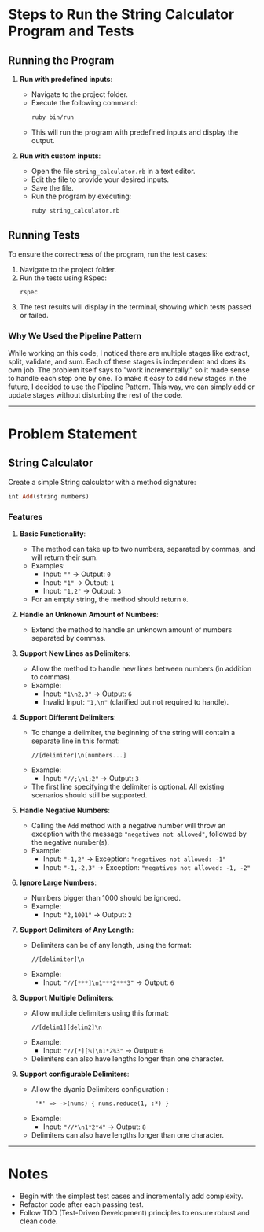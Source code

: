 # Steps to Run the String Calculator Program and Tests

## Running the Program
1. **Run with predefined inputs**:
   - Navigate to the project folder.
   - Execute the following command:
     ```bash
     ruby bin/run
     ```
   - This will run the program with predefined inputs and display the output.

2. **Run with custom inputs**:
   - Open the file `string_calculator.rb` in a text editor.
   - Edit the file to provide your desired inputs.
   - Save the file.
   - Run the program by executing:
     ```bash
     ruby string_calculator.rb
     ```

## Running Tests
To ensure the correctness of the program, run the test cases:

1. Navigate to the project folder.
2. Run the tests using RSpec:
   ```bash
   rspec
   ```
3. The test results will display in the terminal, showing which tests passed or failed.

### Why We Used the Pipeline Pattern

While working on this code, I noticed there are multiple stages like extract, split, validate, and sum. Each of these stages is independent and does its own job. The problem itself says to "work incrementally," so it made sense to handle each step one by one. To make it easy to add new stages in the future, I decided to use the Pipeline Pattern. This way, we can simply add or update stages without disturbing the rest of the code.

---

# Problem Statement

## String Calculator

Create a simple String calculator with a method signature:
```ruby
int Add(string numbers)
```

### Features
1. **Basic Functionality**:
   - The method can take up to two numbers, separated by commas, and will return their sum.
   - Examples:
     - Input: `""` → Output: `0`
     - Input: `"1"` → Output: `1`
     - Input: `"1,2"` → Output: `3`
   - For an empty string, the method should return `0`.

2. **Handle an Unknown Amount of Numbers**:
   - Extend the method to handle an unknown amount of numbers separated by commas.

3. **Support New Lines as Delimiters**:
   - Allow the method to handle new lines between numbers (in addition to commas).
   - Example:
     - Input: `"1\n2,3"` → Output: `6`
     - Invalid Input: `"1,\n"` (clarified but not required to handle).

4. **Support Different Delimiters**:
   - To change a delimiter, the beginning of the string will contain a separate line in this format:
     ```
     //[delimiter]\n[numbers...]
     ```
   - Example:
     - Input: `"//;\n1;2"` → Output: `3`
   - The first line specifying the delimiter is optional. All existing scenarios should still be supported.

5. **Handle Negative Numbers**:
   - Calling the `Add` method with a negative number will throw an exception with the message `"negatives not allowed"`, followed by the negative number(s).
   - Example:
     - Input: `"-1,2"` → Exception: `"negatives not allowed: -1"`
     - Input: `"-1,-2,3"` → Exception: `"negatives not allowed: -1, -2"`

6. **Ignore Large Numbers**:
   - Numbers bigger than 1000 should be ignored.
   - Example:
     - Input: `"2,1001"` → Output: `2`

7. **Support Delimiters of Any Length**:
   - Delimiters can be of any length, using the format:
     ```
     //[delimiter]\n
     ```
   - Example:
     - Input: `"//[***]\n1***2***3"` → Output: `6`

8. **Support Multiple Delimiters**:
   - Allow multiple delimiters using this format:
     ```
     //[delim1][delim2]\n
     ```
   - Example:
     - Input: `"//[*][%]\n1*2%3"` → Output: `6`
   - Delimiters can also have lengths longer than one character.

9. **Support configurable Delimiters**: 
   - Allow the dyanic Delimiters configuration :
     ```
      '*' => ->(nums) { nums.reduce(1, :*) } 
     ```
   - Example:
     - Input: `"//*\n1*2*4"` → Output: `8`
   - Delimiters can also have lengths longer than one character.   

---

# Notes
- Begin with the simplest test cases and incrementally add complexity.
- Refactor code after each passing test.
- Follow TDD (Test-Driven Development) principles to ensure robust and clean code.

